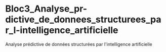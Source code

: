 # Bloc3_Analyse_pr-dictive_de_donnees_structurees_par_l-intelligence_artificielle
 Analyse prédictive de données structurées par l'intelligence artificielle
